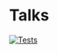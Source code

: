 # Talks

[![Tests](https://github.com/goblindegook/talks/workflows/tests/badge.svg)](https://github.com/goblindegook/talks/actions)
